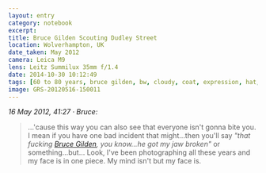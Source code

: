 ```yaml
--- 
layout: entry
category: notebook
excerpt:
title: Bruce Gilden Scouting Dudley Street
location: Wolverhampton, UK
date_taken: May 2012
camera: Leica M9
lens: Leitz Summilux 35mm f/1.4
date: 2014-10-30 10:12:49
tags: [60 to 80 years, bruce gilden, bw, cloudy, coat, expression, hat, magnum photos, man, overcast, photographer, street]
image: GRS-20120516-150011
---
```

_16 May 2012, 41:27 · Bruce:_

> …'cause this way you can also see that everyone isn't gonna bite you. I mean if you have one bad incident that might…then you'll say _"that fucking [Bruce Gilden](http://brucegilden.com "See Bruce's website."), you know…he got my jaw broken"_ or something…but… Look, I've been photographing all these years and my face is in one piece. My mind isn't but my face is.
